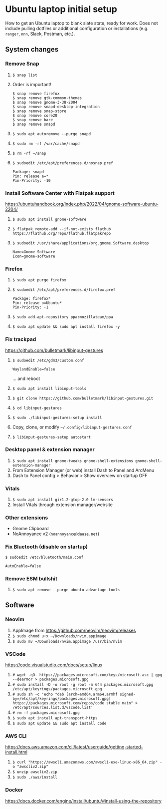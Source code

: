 # Ubuntu laptop initial setup
How to get an Ubuntu laptop to blank slate state, ready for work. Does not include pulling dotfiles or additional configuration or installations (e.g. `ranger`, `nnn`, Slack, Postman, etc.).

## System changes
### Remove Snap
1. `$ snap list`
2. Order is important!

	```shell
    $ snap remove firefox
	$ snap remove gtk-common-themes
	$ snap remove gnome-3-38-2004
	$ snap remove snapd-desktop-integration
	$ snap remove snap-store
	$ snap remove core20
	$ snap remove bare
	$ snap remove snapd
    ```

3. `$ sudo apt autoremove --purge snapd`
4. `$ sudo rm -rf /var/cache/snapd`
5. `$ rm -rf ~/snap`
6. `$ sudoedit /etc/apt/preferences.d/nosnap.pref`

    ```shell
    Package: snapd
	Pin: release a=*
	Pin-Priority: -10
	```

### Install Software Center with Flatpak support
https://ubuntuhandbook.org/index.php/2022/04/gnome-software-ubuntu-2204/

1. `$ sudo apt install gnome-software`
2. `$ flatpak remote-add --if-not-exists flathub https://flathub.org/repo/flathub.flatpakrepo`
3. `$ sudoedit /usr/share/applications/org.gnome.Software.desktop`

    ```shell
    Name=Gnome Software
    Icon=gnome-software
    ```

### Firefox

1. `$ sudo apt purge firefox`
2. `$ sudoedit /etc/apt/preferences.d/firefox.pref`

    ```shell
    Package: firefox*
	Pin: release o=Ubuntu*
	Pin-Priority: -1
    ```

3. `$ sudo add-apt-repository ppa:mozillateam/ppa`
4. `$ sudo apt update && sudo apt install firefox -y`

### Fix trackpad
https://github.com/bulletmark/libinput-gestures

1. `$ sudoedit /etc/gdm3/custom.conf`

    ```shell
    WaylandEnable=false
    ```

   ... and reboot

2. `$ sudo apt install libinput-tools`
3. `$ git clone https://github.com/bulletmark/libinput-gestures.git`
4. `$ cd libinput-gestures`
5. `$ sudo ./libinput-gestures-setup install`
6. Copy, clone, or modify `~/.config/libinput-gestures.conf`
7. `$ libinput-gestures-setup autostart`

### Desktop panel & extension manager

1. `$ sudo apt install gnome-tweaks gnome-shell-extensions gnome-shell-extension-manager`
2. From Extension Manager (or web) install Dash to Panel and ArcMenu
3. Dash to Panel config > Behavior > Show overview on startup OFF

### Vitals

1. `$ sudo apt install gir1.2-gtop-2.0 lm-sensors`
2. Install Vitals through extension manager/website

### Other extensions
- Gnome Clipboard
- NoAnnoyance v2 (`noannoyance@daase.net`)

### Fix Bluetooth (disable on startup)

`$ sudoedit /etc/bluetooth/main.conf`

    AutoEnable=false

### Remove ESM bullshit
1. `$ sudo apt remove --purge ubuntu-advantage-tools`

## Software
### Neovim

1. AppImage from https://github.com/neovim/neovim/releases
2. `$ sudo chmod u+x ~/Downloads/nvim.appimage`
3. `$ sudo mv ~/Downloads/nvim.appimage /usr/bin/nvim`

### VSCode
https://code.visualstudio.com/docs/setup/linux


1. `# wget -qO- https://packages.microsoft.com/keys/microsoft.asc | gpg --dearmor > packages.microsoft.gpg`
2. `# sudo install -D -o root -g root -m 644 packages.microsoft.gpg /etc/apt/keyrings/packages.microsoft.gpg`
3. `# sudo sh -c 'echo "deb [arch=amd64,arm64,armhf signed-by=/etc/apt/keyrings/packages.microsoft.gpg] https://packages.microsoft.com/repos/code stable main" > /etc/apt/sources.list.d/vscode.list'`
4. `# rm -f packages.microsoft.gpg`
5. `$ sudo apt install apt-transport-https`
6. `$ sudo apt update && sudo apt install code`

### AWS CLI
https://docs.aws.amazon.com/cli/latest/userguide/getting-started-install.html

1. `$ curl "https://awscli.amazonaws.com/awscli-exe-linux-x86_64.zip" -o "awscliv2.zip"`
2. `$ unzip awscliv2.zip`
3. `$ sudo ./aws/install`

### Docker

https://docs.docker.com/engine/install/ubuntu/#install-using-the-repository
